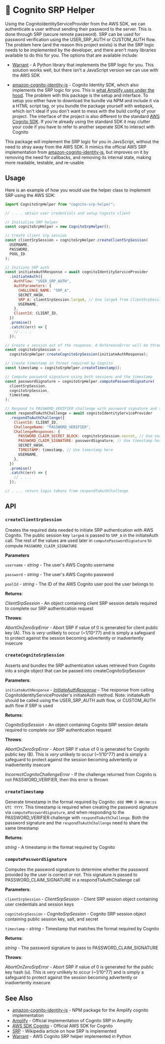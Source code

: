 # 🔐 Cognito SRP Helper

Using the CognitoIdentityServiceProvider from the AWS SDK, we can authenticate a user without sending their password to the server. This is done through SRP (secure remote password). SRP can be used for password verification using the USER_SRP_AUTH or CUSTOM_AUTH flow. The problem here (and the reason this project exists) is that the SRP logic needs to be implemented by the developer, and there aren't many libraries available to do this for you. The options that are available include:

- [Warrant](https://github.com/capless/warrant) - A Python library that implements the SRP logic for you. This solution works well, but there isn't a JavaScript version we can use with the AWS SDK

- [amazon-cognito-identity-js](https://www.npmjs.com/package/amazon-cognito-identity-js) - Cognito Identity SDK, which also implements the SRP logic for you. This is [what Amplify uses under the hood](https://github.com/aws-amplify/amplify-js/tree/main/packages/amazon-cognito-identity-js). The problem with this package is the setup and interface. To setup you either have to download the bundle via NPM and include it via a HTML script tag, or you bundle the package yourself with webpack, which isn't ideal if you don't want to mess with the build config of your project. The interface of the project is also different to the standard [AWS Cognito SDK](https://docs.aws.amazon.com/cognito-user-identity-pools/latest/APIReference/API_Operations.html). If you're already using the standard SDK it may clutter your code if you have to refer to another seperate SDK to interact with Cognito

This package will implement the SRP logic for you in JavsScript, without the need to stray away from the AWS SDK. It mimics the official AWS SRP implementation from [amazon-cognito-identity-js](https://www.npmjs.com/package/amazon-cognito-identity-js), but improves on it by removing the need for callbacks, and removing its internal state, making more readable, testable, and re-usable

## Usage

Here is an example of how you would use the helper class to implement SRP using the AWS SDK:

```js
import CognitoSrpHelper from "cognito-srp-helper";

// . . . obtain user credentials and setup Cognito client

// Initialise SRP helper
const cognitoSrpHelper = new CognitoSrpHelper();

// Create client srp session
const clientSrpSession = cognitoSrpHelper.createClientSrpSession(
  USERNAME,
  PASSWORD,
  POOL_ID
);

// Initiate SRP auth
const initiateAuthResponse = await cognitoIdentityServiceProvider
  .initiateAuth({
    AuthFlow: "USER_SRP_AUTH",
    AuthParameters: {
      CHALLENGE_NAME: "SRP_A",
      SECRET_HASH,
      SRP_A: clientSrpSession.largeA, // Use largeA from clientSrpSession here
      USERNAME,
    },
    ClientId: CLIENT_ID,
  })
  .promise()
  .catch((err) => {
    // . . .
  });

// Create a session out of the response. A ReferenceError will be thrown if any values are missing
const cognitoSrpSession =
  cognitoSrpHelper.createCognitoSrpSession(initiateAuthResponse);

// Create timestamp in format required by Cognito
const timestamp = cognitoSrpHelper.createTimestamp();

// Compute password signature using both sessions and the timestamp
const passwordSignature = cognitoSrpHelper.computePasswordSignature(
  clientSrpSession,
  cognitoSrpSession,
  timestamp
);

// Respond to PASSWORD_VERIFIER challenge with password signature and timestamp
const respondToAuthChallenge = await cognitoIdentityServiceProvider
  .respondToAuthChallenge({
    ClientId: CLIENT_ID,
    ChallengeName: "PASSWORD_VERIFIER",
    ChallengeResponses: {
      PASSWORD_CLAIM_SECRET_BLOCK: cognitoSrpSession.secret, // Use secret from cognitoSrpSession here
      PASSWORD_CLAIM_SIGNATURE: passwordSignature, // Use timestamp here
      SECRET_HASH,
      TIMESTAMP: timestamp, // Use timestamp here
      USERNAME,
    },
  })
  .promise()
  .catch((err) => {
    // . . .
  });

// . . . return login tokens from respondToAuthChallenge
```

## API

### `createClientSrpSession`

Creates the required data needed to initiate SRP authentication with AWS Cognito. The public session key `largeA` is passed to `SRP_A` in the initiateAuth call. The rest of the values are used later in `computePasswordSignature` to compute `PASSWORD_CLAIM_SIGNATURE`

**Parameters**

`username` - _string_ - The user's AWS Cognito username

`password` - _string_ - The user's AWS Cognito password

`poolId` - _string_ - The ID of the AWS Cognito user pool the user belongs to

**Returns**:

_ClientSrpSession_ - An object containing client SRP session details required to complete our SRP authentication request

**Throws**:

_AbortOnZeroSrpError_ - Abort SRP if value of 0 is generated for client public key (A). This is _very_ unlikely to occur (~1/10^77) and is simply a safeguard to protect against the session becoming advertently or inadvertently insecure

### `createCognitoSrpSession`

Asserts and bundles the SRP authentication values retrieved from Cognito into a single object that can be passed into createCognitoSrpSession

**Parameters**:

`initiateAuthResponse` - [_InitiateAuthResponse_](https://docs.aws.amazon.com/AWSJavaScriptSDK/v3/latest/clients/client-cognito-identity-provider/modules/initiateauthresponse.html) - The response from calling CognitoIdentityServiceProvider's initiateAuth method. Note: initiateAuth should be called using the USER_SRP_AUTH auth flow, or CUSTOM_AUTH auth flow if SRP is used

**Returns**:

_CognitoSrpSession_ - An object containing Cognito SRP session details required to complete our SRP authentication request

**Throws**:

_AbortOnZeroSrpError_ - Abort SRP if value of 0 is generated for Cognito public key (B). This is _very_ unlikely to occur (~1/10^77) and is simply a safeguard to protect against the session becoming advertently or inadvertently insecure

_IncorrectCognitoChallengeError_ - If the challenge returned from Cognito is not PASSWORD_VERIFIER, then this error is thrown

### `createTimestamp`

Generate timestamp in the format required by Cognito: `ddd MMM D HH:mm:ss UTC YYYY`. This timestamp is required when creating the password signature via `computePasswordSignature`, and when responding to the PASSWORD_VERIFIER challenge with `respondToAuthChallenge`. Both the password signature and the `respondToAuthChallenge` need to share the same timestamp

**Returns**:

_string_ - A timestamp in the format required by Cognito

### `computePasswordSignature`

Computes the password signature to determine whether the password provided by the user is correct or not. This signature is passed to PASSWORD_CLAIM_SIGNATURE in a respondToAuthChallenge call

**Parameters**:

`clientSrpSession` - _ClientSrpSession_ - Client SRP session object containing user credentials and session keys

`cognitoSrpSession` - _CognitoSrpSession_ - Cognito SRP session object containing public session key, salt, and secret

`timestamp` - _string_ - Timestamp that matches the format required by Cognito

**Returns**:

_string_ - The password signature to pass to PASSWORD_CLAIM_SIGNATURE

**Throws**:

_AbortOnZeroSrpError_ - Abort SRP if value of 0 is generated for the public key hash (u). This is _very_ unlikely to occur (~1/10^77) and is simply a safeguard to protect against the session becoming advertently or inadvertently insecure

## See Also

- [amazon-cognito-identity-js](https://www.npmjs.com/package/amazon-cognito-identity-js) - NPM package for the Amplify cognito implementation
- [Amplify](https://github.com/aws-amplify/amplify-js) - Official implementation of Cognito SRP in Amplify
- [AWS SDK Cognito](https://docs.aws.amazon.com/cognito-user-identity-pools/latest/APIReference/API_Operations.html) - Official AWS SDK for Cognito
- [SRP](https://en.wikipedia.org/wiki/Secure_Remote_Password_protocol) - Wikipedia article on how SRP is implemented
- [Warrant](https://github.com/capless/warrant) - AWS Cognito SRP helper implemented in Python
